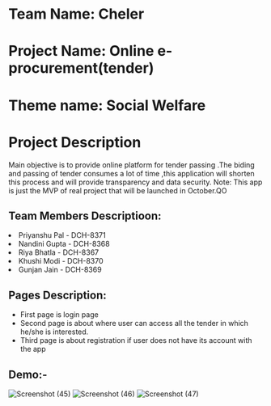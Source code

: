 # Team Name: Cheler

# Project Name: Online e-procurement(tender) 

# Theme name: Social Welfare

# Project Description
Main objective is to provide online platform for tender passing .The biding and passing of tender consumes a lot of time ,this application will shorten this process and will provide transparency and data security.
Note: This app is just the MVP of real project that will be launched in October.QO


## Team Members Descriptioon:
<li>Priyanshu Pal - DCH-8371</li>
<li>Nandini Gupta - DCH-8368</li>
<li>Riya Bhatla - DCH-8367</li>
<li>Khushi Modi - DCH-8370</li>
<li>Gunjan Jain - DCH-8369</li>
 
## Pages Description:
* First page is login page
* Second page is about where user can access all the tender in which he/she is interested.
* Third page is about registration if user does not have its account with the app

## Demo:-
![Screenshot (45)](https://user-images.githubusercontent.com/72718035/188299715-5aed7730-dbda-405e-b115-8bb3a179a120.png)
![Screenshot (46)](https://user-images.githubusercontent.com/72718035/188299717-458d6338-6460-4c37-b3b1-cd4c3b76de52.png)
![Screenshot (47)](https://user-images.githubusercontent.com/72718035/188299718-a03e6fe8-2602-47e7-ae20-2b9425ab9936.png)

              
              
             
